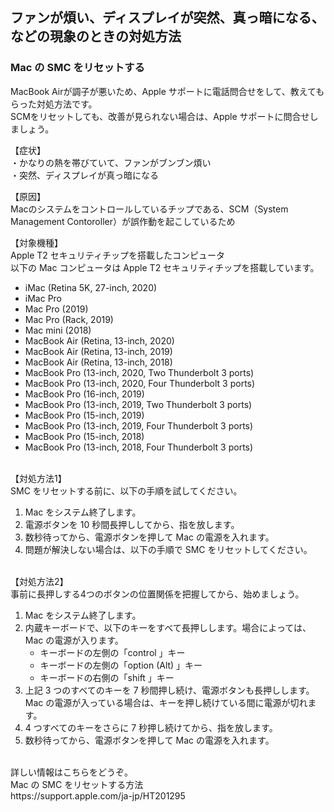 ## ファンが煩い、ディスプレイが突然、真っ暗になる、などの現象のときの対処方法

### Mac の SMC をリセットする
MacBook Airが調子が悪いため、Apple サポートに電話問合せをして、教えてもらった対処方法です。<br>
SCMをリセットしても、改善が見られない場合は、Apple サポートに問合せしましょう。<br>

【症状】<br>
・かなりの熱を帯びていて、ファンがブンブン煩い<br>
・突然、ディスプレイが真っ暗になる<br>

【原因】<br>
Macのシステムをコントロールしているチップである、SCM（System Management Contoroller）が誤作動を起こしているため<br>

【対象機種】<br>
Apple T2 セキュリティチップを搭載したコンピュータ<br>
以下の Mac コンピュータは Apple T2 セキュリティチップを搭載しています。<br>
 - iMac (Retina 5K, 27-inch, 2020)
 - iMac Pro
 - Mac Pro (2019)
 - Mac Pro (Rack, 2019)
 - Mac mini (2018)
 - MacBook Air (Retina, 13-inch, 2020)
 - MacBook Air (Retina, 13-inch, 2019)
 - MacBook Air (Retina, 13-inch, 2018)
 - MacBook Pro (13-inch, 2020, Two Thunderbolt 3 ports)
 - MacBook Pro (13-inch, 2020, Four Thunderbolt 3 ports)
 - MacBook Pro (16-inch, 2019)
 - MacBook Pro (13-inch, 2019, Two Thunderbolt 3 ports)
 - MacBook Pro (15-inch, 2019)
 - MacBook Pro (13-inch, 2019, Four Thunderbolt 3 ports)
 - MacBook Pro (15-inch, 2018)
 - MacBook Pro (13-inch, 2018, Four Thunderbolt 3 ports)
<br>
【対処方法1】<br>
SMC をリセットする前に、以下の手順を試してください。

1. Mac をシステム終了します。
1. 電源ボタンを 10 秒間長押ししてから、指を放します。
1. 数秒待ってから、電源ボタンを押して Mac の電源を入れます。
1. 問題が解決しない場合は、以下の手順で SMC をリセットしてください。
<br>
【対処方法2】<br>
事前に長押しする4つのボタンの位置関係を把握してから、始めましょう。

1. Mac をシステム終了します。
1. 内蔵キーボードで、以下のキーをすべて長押しします。場合によっては、Mac の電源が入ります。
   - キーボードの左側の「control 」キー
   - キーボードの左側の「option (Alt) 」キー
   - キーボードの右側の「shift 」キー
1. 上記 3 つのすべてのキーを 7 秒間押し続け、電源ボタンも長押しします。Mac の電源が入っている場合は、キーを押し続けている間に電源が切れます。
1. 4 つすべてのキーをさらに 7 秒押し続けてから、指を放します。
1. 数秒待ってから、電源ボタンを押して Mac の電源を入れます。
<br>
詳しい情報はこちらをどうぞ。<br>
Mac の SMC をリセットする方法<br>
https://support.apple.com/ja-jp/HT201295<br>
